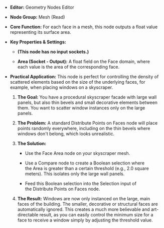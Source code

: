 - **Editor:** Geometry Nodes Editor
    
- **Node Group:** Mesh (Read)
    
- **Core Function:** For each face in a mesh, this node outputs a float value representing its surface area.
    
- **Key Properties & Settings:**
    
    - **(This node has no input sockets.)**
        
    - **Area (Socket - Output):** A float field on the Face domain, where each value is the area of the corresponding face.
        
- **Practical Application:** This node is perfect for controlling the density of scattered elements based on the size of the underlying faces, for example, when placing windows on a skyscraper.
    
    1. **The Goal:** You have a procedural skyscraper facade with large wall panels, but also thin bevels and small decorative elements between them. You want to scatter window instances only on the large panels.
        
    2. **The Problem:** A standard Distribute Points on Faces node will place points randomly everywhere, including on the thin bevels where windows don't belong, which looks unrealistic.
        
    3. **The Solution:**
        
        - Use the Face Area node on your skyscraper mesh.
            
        - Use a Compare node to create a Boolean selection where the Area is greater than a certain threshold (e.g., 2.0 square meters). This isolates only the large wall panels.
            
        - Feed this Boolean selection into the Selection input of the Distribute Points on Faces node.
            
    4. **The Result:** Windows are now only instanced on the large, main faces of the building. The smaller, decorative or structural faces are automatically ignored. This creates a much more believable and art-directable result, as you can easily control the minimum size for a face to receive a window simply by adjusting the threshold value.